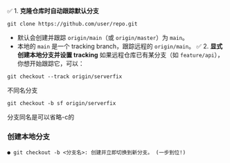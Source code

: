 ✅ 1. **克隆仓库时自动跟踪默认分支**
```
git clone https://github.com/user/repo.git
```
- 默认会创建并跟踪 `origin/main`（或 `origin/master`）为 `main`。
- 本地的 `main` 是一个 tracking branch，跟踪远程的 `origin/main`。
✅ 2. **显式创建本地分支并设置 tracking**
如果远程仓库已有某分支（如 `feature/api`），你想开始跟踪它，可以：
```
git checkout --track origin/serverfix
```
不同名分支
```
git checkout -b sf origin/serverfix
```
分支同名是可以省略-c的

### 创建本地分支
```
● git checkout -b <分支名>: 创建并立即切换到新分支。 (一步到位!)
```